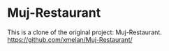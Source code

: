 # Muj-Restaurant
This is a clone of the original project: Muj-Restaurant.
https://github.com/xmelan/Muj-Restaurant/
